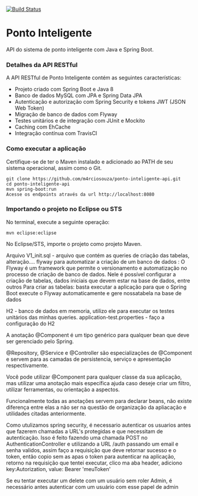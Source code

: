 [![Build Status](https://travis-ci.org/m4rciosouza/ponto-inteligente-api.svg?branch=master)](https://travis-ci.org/m4rciosouza/ponto-inteligente-api)
# Ponto Inteligente
API do sistema de ponto inteligente com Java e Spring Boot.
### Detalhes da API RESTful
A API RESTful de Ponto Inteligente contém as seguintes características:  
* Projeto criado com Spring Boot e Java 8
* Banco de dados MySQL com JPA e Spring Data JPA
* Autenticação e autorização com Spring Security e tokens JWT (JSON Web Token)
* Migração de banco de dados com Flyway
* Testes unitários e de integração com JUnit e Mockito
* Caching com EhCache
* Integração contínua com TravisCI
### Como executar a aplicação
Certifique-se de ter o Maven instalado e adicionado ao PATH de seu sistema operacional, assim como o Git.
```
git clone https://github.com/m4rciosouza/ponto-inteligente-api.git
cd ponto-inteligente-api
mvn spring-boot:run
Acesse os endpoints através da url http://localhost:8080
```
### Importando o projeto no Eclipse ou STS
No terminal, execute a seguinte operação:
```
mvn eclipse:eclipse
```
No Eclipse/STS, importe o projeto como projeto Maven.


Arquivo V1_init.sql - arquivo que contém as queries de criação das tabelas, alteração....
flyway para automatizar a criação de um banco de dados : O Flyway é um framework que permite o versionamento e automatização no processo de
criação​ ​de​ ​banco​ ​de​ ​dados.
Nele é possível configurar a criação de tabelas, dados iniciais que devem estar na base de dados,​ ​entre​ ​outros
Para criar as tabelas: basta executar a aplicação para que o Spring Boot execute o Flyway automaticamente​ ​e​ ​gere​ ​nossa​ ​tabela​ ​na​ ​base​ ​de​ ​dados

H2 - banco de dados em memoria, utilizo ele para executar os testes unitários das minhas queries.
application-test.properties - faço a configuração do H2

A anotação @Component é um tipo genérico para qualquer bean que deve ser gerenciado pelo Spring.

@Repository, @Service e @Controller são especializações de @Component e servem para as camadas de persistencia, serviço e apresentação respectivamente.

Você pode utilizar @Component para qualquer classe da sua aplicação, mas utilizar uma anotação mais específica ajuda caso deseje criar um filtro, utilizar ferramentas, ou orientação a aspectos.

Funcionalmente todas as anotações servem para declarar beans, não existe diferença entre elas a não ser na questão de organização da apliacação e utilidades citadas anteriormente.

Como utulizamos spring security, é necessario autenticar os usuarios antes que fazerem chamadas a URL's protegidas e que necessitam de autenticação.
Isso é feito fazendo uma chamada POST no AuthenticationController e utilizando a URL /auth passando um email e senha validos, assim faço a requisição 
que deve retornar sucesso e o token, então copio sem as apas o token para autenticar na aplicação, retorno na requisição que tentei executar, clico ma aba header,
adiciono key:Autorization, value: Bearer 'meuToken'


Se eu tentar executar um delete com um usuário sem roler Admin, é necessário antes autenticar com um usuário com esse papel de admin
